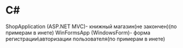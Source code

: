 # C#
ShopApplication (ASP.NET MVC)- книжный магазин(не закончен)(по примерам в инете)
WinFormsApp (WindowsForm)- форма регистрации\авторизации пользователя(по примерам в инете)
